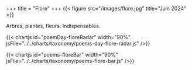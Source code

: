 +++
title = "Flore"
+++
{{< figure src="/images/flore.jpg" title="Juin 2024" >}}

Arbres, plantes, fleurs. Indispensables.

{{< chartjs id="poemDay-floreRadar" width="90%" jsFile="../../charts/taxonomy/poems-day-flore-radar.js" />}}

{{< chartjs id="poems-floreBar" width="90%" jsFile="../../charts/taxonomy/poems-flore-bar.js" />}}